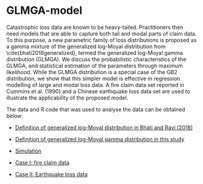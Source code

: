 # GLMGA-model
Catastrophic loss data are known to be heavy-tailed. Practitioners then need models that are able to capture both tail and modal parts of claim data. To this purpose, a new parametric family of loss distributions  is proposed as a gamma mixture of the generalized log-Moyal distribution from \cite{bhati2018generalized}, termed the generalized log-Moyal gamma distribution (GLMGA). We discuss the probabilistic characteristics of the GLMGA, and statistical estimation of the parameters through maximum likelihood. While the GLMGA distribution is a special case of the GB2 distribution, we show that this simpler model is effective in regression modelling of large and modal loss data. A fire claim data set reported in Cummins et al. (1990) and a Chinese earthquake loss data set are used to illustrate the applicability of the proposed model.



The data and R code that was used to analyse the data can be obtained below:

- [Definition of generalized log-Moyal distribution in Bhati and Ravi (2018)](https://github.com/lizhengxiao/GLMGA-model/blob/master/R%20code/0.%20definition%20of%20logmoyal%20distribution.r)

- [Definition of generalized log-Moyal gamma distribution in this study](https://github.com/lizhengxiao/GLMGA-model/blob/master/R%20code/0.%20definition%20of%20logmoyal-gamma%20distribution.r)

- [Simulation](https://github.com/lizhengxiao/GLMGA-model/blob/master/R%20code/simulations.r)
- [Case I: fire claim data](https://github.com/lizhengxiao/GLMGA-model/blob/master/R%20code/Case%20I%20-%20Fire%20claim%20data.r)
- [Case II: Earthquake loss data](https://github.com/lizhengxiao/GLMGA-model/blob/master/R%20code/Case%20II%20-%20Earthquake%20loss%20data.r)












